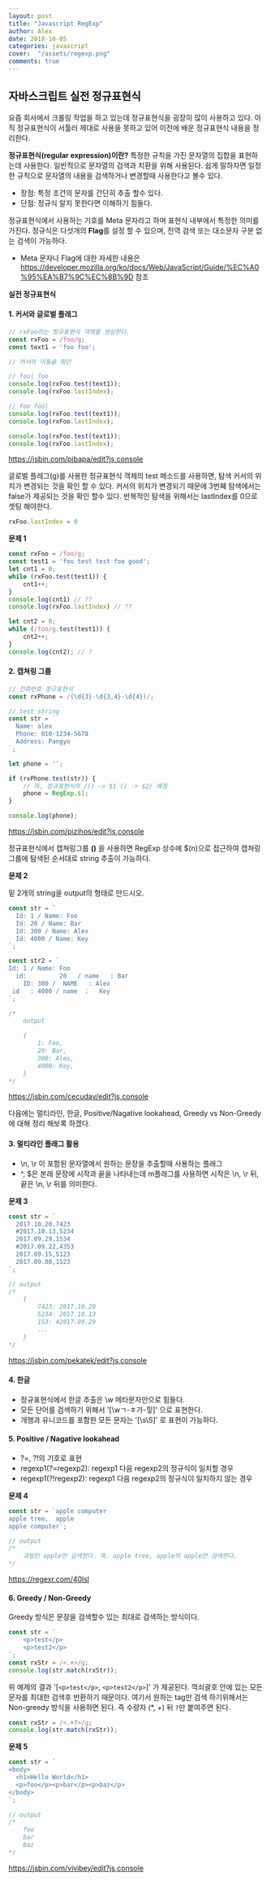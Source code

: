 ```yaml
---
layout: post
title: "Javascript RegExp"
author: Alex
date: 2018-10-05
categories: javascript
cover:  "/assets/regexp.png"
comments: true
---
```

## 자바스크립트 실전 정규표현식

요즘 회사에서 크롤링 작업을 하고 있는데 정규표현식을 굉장히 많이 사용하고 있다. 아직 정규표현식이 서툴러 제대로 사용을 못하고 있어 이전에 배운 정규표현식 내용을 정리한다.

**정규표현식(regular expression)이란?**
특정한 규칙을 가진 문자열의 집합을 표현하는데 사용한다. 일반적으로 문자열의 검색과 치환을 위해 사용된다.
쉽게 말하자면 일정한 규칙으로 문자열의 내용을 검색하거나 변경할때 사용한다고 볼수 있다.

- 장점: 특정 조건의 문자를 간단히 추출 할수 있다.
- 단점: 정규식 알지 못한다면 이해하기 힘들다.

정규표현식에서 사용하는 기호를 Meta 문자라고 하며 표현식 내부에서 특정한 의미를 가진다. 정규식은 다섯개의 **Flag**를 설정 할 수 있으며, 전역 검색 또는 대소문자 구분 없는 검색이 가능하다.

- Meta 문자나 Flag에 대한 자세한 내용은 <https://developer.mozilla.org/ko/docs/Web/JavaScript/Guide/%EC%A0%95%EA%B7%9C%EC%8B%9D>  참조

**실전 정규표현식**

#### 1.  커서와 글로벌 플래그

~~~ javascript
// rxFoo라는 정규표현식 객체를 생성한다.
const rxFoo = /foo/g;
const text1 = 'foo foo';

// 커서의 이동을 확인

// foo| foo
console.log(rxFoo.test(text1));
console.log(rxFoo.lastIndex);

// foo foo|
console.log(rxFoo.test(text1));
console.log(rxFoo.lastIndex);

console.log(rxFoo.test(text1));
console.log(rxFoo.lastIndex);
~~~

<https://jsbin.com/pibapa/edit?js,console>

글로벌 플레그(g)를 사용한 정규표현식 객체의 test 메소드를 사용하면, 탐색 커서의 위치가 변경되는 것을 확인 할 수 있다. 커서의 위치가 변경되기 때문에 3번째 탐색에서는 false가 제공되는 것을 확인 할수 있다. 반복적인 탐색을 위해서는 lastIndex를 0으로 셋팅 해야한다.

~~~ javascript
rxFoo.lastIndex = 0
~~~

**문제 1**

~~~ javascript
const rxFoo = /foo/g;
const test1 = 'foo test test foo good';
let cnt1 = 0;
while (rxFoo.test(test1)) {
	cnt1++;
}
console.log(cnt1) // ??
console.log(rxFoo.lastIndex) // ??

let cnt2 = 0;
while (/foo/g.test(test1)) {
	cnt2++;
}
console.log(cnt2); // ?
~~~

#### 2. 캡쳐링 그룹

~~~ javascript
// 전화번호 정규표현식
const rxPhone = /(\d{3}-\d{3,4}-\d{4})/;

// test string
const str = `
  Name: alex
  Phone: 010-1234-5678
  Address: Pangyo
`;

let phone = '';

if (rxPhone.test(str)) {
	// 즉, 정규표현식의 /() -> $1 () -> $2/ 매칭
	phone = RegExp.$1;
}

console.log(phone);
~~~

<https://jsbin.com/pizihos/edit?js,console>

정규표현식에서  캡쳐링그룹 **()** 을 사용하면 RegExp 상수에 $(n)으로 접근하여 캡쳐링 그룹에 탐색된 순서대로 string 추출이 가능하다.

**문제 2**

밑 2개의  string을  output의 형태로 만드시오.

~~~ javascript
const str = `
  Id: 1 / Name: Foo
  Id: 20 / Name: Bar
  Id: 300 / Name: Alex
  Id: 4000 / Name: Key
`;

const str2 = `
Id: 1 / Name: Foo
  id:         20   / name   : Bar
    ID: 300 /  NAME   : Alex
 id   : 4000 / name  :   Key
`;

/*
	output

	{
		1: Foo,
		20: Bar,
		300: Alex,
		4000: Key,
	}
*/
~~~

<https://jsbin.com/cecudav/edit?js,console>

다음에는 멀티라인, 한글, Positive/Nagative lookahead, Greedy vs Non-Greedy에 대해 정리 해보록 하겠다.

#### 3. 멀티라인 플래그 활용
- \n, \r  이 포함된 문자열에서  원하는 문장을 추출할때 사용하는 플래그
- ^, $은 본래 문장에 시작과 끝을 나타내는데 m플래그를 사용하면 시작은 \n, \r 뒤, 끝은 \n, \r 뒤를 의미한다.

**문제 3**

~~~ javascript
const str = `
  2017.10.20,7423
  #2017.10.13,5234
  2017.09.29,1534
  #2017.09.22,4353
  2017.09.15,5123
  2017.09.08,1523
`;

// output
/*
	{
		7423: 2017.10.20
		5234: 2017.10.13
		153: 42017.09.29
		...
	}
*/
~~~

<https://jsbin.com/pekatek/edit?js,console>

#### 4.  한글

- 정규표현식에서 한글 추출은 \w 메타문자만으로 힘들다.
- 모든 단어를 검색하기 위해서 '[\wㄱ-ㅎ가-힣]' 으로 표현한다.
- 개행과 유니코드를 포함한  모든 문자는  '[\s\S]' 로 표현이 가능하다.

#### 5. Positive / Nagative lookahead

- ?=, ?!의 기호로 표현
- regexp1(?=regexp2): regexp1 다음 regexp2의 정규식이 일치할 경우
- regexp1(?!regexp2): regexp1 다음 regexp2의 정규식이 일치하지 않는 경우

**문제 4**

~~~ javascript
const str = `apple computer
apple tree,  apple
apple computer`;

// output
/*
	과일인 apple만 검색한다. 즉, apple tree, apple의 apple만 검색한다.
*/
~~~

<https://regexr.com/40lsl>

#### 6. Greedy / Non-Greedy

Greedy 방식은 문장을 검색할수 있는 최대로 검색하는 방식이다.

~~~ javascript
const str = `
	<p>test</p>
	<p>test2</p>
`;
const rxStr = /<.+>/g;
console.log(str.match(rxStr));
~~~

위 예제의 결과 '[`<p>test</p>`, `<p>test2</p>`]' 가 제공된다. 꺽쇠괄호 안에 있는 모든 문자를 최대한 검색후 반환하기 때문이다.
여기서 원하는 tag만 검색 하기위해서는 Non-greedy 방식을 사용하면 된다. 즉 수량자 (*, +) 뒤 `?`만 붙여주면 된다.

~~~ javascript
const rxStr = /<.+?>/g;
console.log(str.match(rxStr));
~~~

**문제 5**

~~~ javascript
const str = `
<body>
  <h1>Hello World</h1>
  <p>foo</p><p>bar</p><p>baz</p>
</body>
`;

// output
/*
	foo
	bar
	baz
*/
~~~

<https://jsbin.com/vivibey/edit?js,console>

